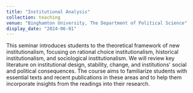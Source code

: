```yaml
---
title: "Institutional Analysis"
collection: teaching
venue: "Binghamton University, The Department of Political Science"
display_date: "2024-06-01"
---
```


This seminar introduces students to the theoretical framework of new institutionalism, focusing on rational choice institutionalism, historical institutionalism, and sociological institutionalism. We will review key literature on institutional design, stability, change, and institutions' social and political consequences. The course aims to familiarize students with essential texts and recent publications in these areas and to help them incorporate insights from the readings into their research.  

